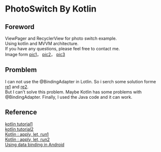 # PhotoSwitch By Kotlin
## Foreword  
ViewPager and RecyclerView for photo switch example.  
Using kotlin and MVVM architecture.  
If you have any questions, please feel free to contact me.  
Image form
[pic1](https://miro.medium.com/max/2463/1*9gGC8YelfY7poG9AB3lieQ.png)，
[pic2](https://miro.medium.com/max/1014/1*XEgA1TTwXa5AvAdw40GFow.png)，
[pic3](https://i1.kknews.cc/SIG=2ru26a9/ctp-vzntr/15301131549198023s8q5n0.jpg)  
## Promblem
I can not use the @BindingAdapter in Lotlin.
So i serch some solution forme 
[re1](https://qiita.com/yuyakaido/items/e5acf5f8ac31c4ed8c77) and 
[re2](https://bluzwong.github.io/2016/02/22/%E4%BD%BF%E7%94%A8Kotlin%E9%81%87%E5%88%B0%E7%9A%84%E4%B8%80%E4%BA%9B%E9%97%AE%E9%A2%98/).  
But I can't solve this problem. Maybe Kotlin has some problems with @BindingAdapter.
Finally, I used the Java code and it can work.
## Reference  

[kotlin tutorial1](http://www.codedata.com.tw/kotlin/kt09/)  
[kotlin tutorial2](https://ithelp.ithome.com.tw/articles/10204643)  
[Kotlin : apply, let, run1](https://julianchu.net/2018/05/05-kotlin.html)  
[Kotlin : apply, let, run2](https://medium.com/@louis383/%E7%B0%A1%E4%BB%8B-kotlin-run-let-with-also-%E5%92%8C-apply-f83860207a0c)  
[Using data binding in Android](https://www.vogella.com/tutorials/AndroidDatabinding/article.html)  



